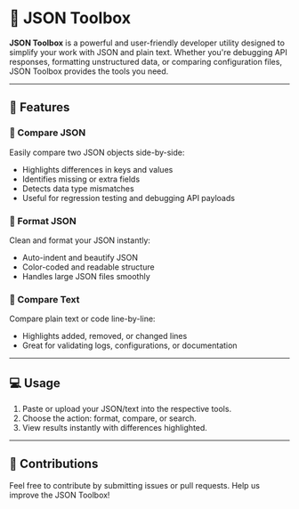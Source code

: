 # 🧩 JSON Toolbox

**JSON Toolbox** is a powerful and user-friendly developer utility designed to simplify your work with JSON and plain text. Whether you're debugging API responses, formatting unstructured data, or comparing configuration files, JSON Toolbox provides the tools you need.

---

## 🚀 Features

### 🔁 Compare JSON

Easily compare two JSON objects side-by-side:

* Highlights differences in keys and values
* Identifies missing or extra fields
* Detects data type mismatches
* Useful for regression testing and debugging API payloads

### 🎯 Format JSON

Clean and format your JSON instantly:

* Auto-indent and beautify JSON
* Color-coded and readable structure
* Handles large JSON files smoothly

### 📄 Compare Text

Compare plain text or code line-by-line:

* Highlights added, removed, or changed lines
* Great for validating logs, configurations, or documentation

---

## 💻 Usage

1. Paste or upload your JSON/text into the respective tools.
2. Choose the action: format, compare, or search.
3. View results instantly with differences highlighted.

---

## 🙌 Contributions

Feel free to contribute by submitting issues or pull requests. Help us improve the JSON Toolbox!
